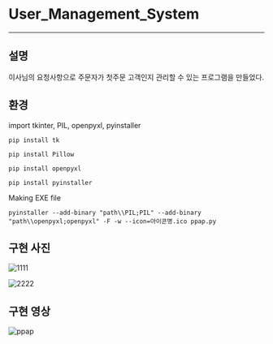 # User_Management_System
-------

## 설명
이사님의 요청사항으로 주문자가 첫주문 고객인지 관리할 수 있는 프로그램을 만들었다.

## 환경
import tkinter, PIL, openpyxl, pyinstaller
```
pip install tk
```
```
pip install Pillow
```
```
pip install openpyxl
```
```
pip install pyinstaller
```
Making EXE file
```
pyinstaller --add-binary "path\\PIL;PIL" --add-binary "path\\openpyxl;openpyxl" -F -w --icon=아이콘명.ico ppap.py
```
## 구현 사진
![1111](https://github.com/AF797/User_Management_System/assets/86837707/97aefc26-83f8-4020-9a06-8f9253893aff)

![2222](https://github.com/AF797/User_Management_System/assets/86837707/9a85f1fc-f325-4238-a869-78836d183347)

## 구현 영상
![ppap](https://github.com/AF797/User_Management_System/assets/86837707/97f04e4c-589e-42ba-be1e-7ff9c853878f)
